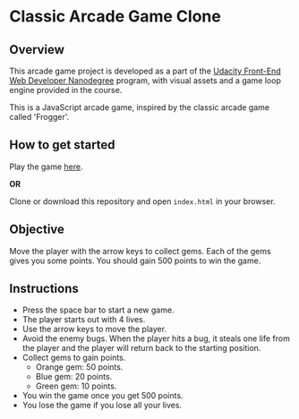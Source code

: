 # Classic Arcade Game Clone

## Overview

This arcade game project is developed as a part of the [Udacity Front-End Web Developer Nanodegree][1] program, with visual assets and a game loop engine provided in the course.

This is a JavaScript arcade game, inspired by the classic arcade game called 'Frogger'.

## How to get started

Play the game [here][2].

**OR**

Clone or download this repository and open `index.html` in your browser.

## Objective

Move the player with the arrow keys to collect gems. Each of the gems gives you some points. You should gain 500 points to win the game.

## Instructions

- Press the space bar to start a new game.
- The player starts out with 4 lives.
- Use the arrow keys to move the player.
- Avoid the enemy bugs. When the player hits a bug, it steals one life from the player and the player will return back to the starting position.
- Collect gems to gain points.
  - Orange gem: 50 points.
  - Blue gem: 20 points.
  - Green gem: 10 points.
- You win the game once you get 500 points.
- You lose the game if you lose all your lives.

[1]: https://www.udacity.com/course/front-end-web-developer-nanodegree--nd001
[2]: https://ino1sr.github.io/udacity-arcade-game/
